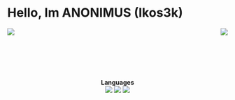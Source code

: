 <!--SHITCODE -->
# Hello, Im ANONIMUS (Ikos3k)

<img align="left" src="https://github-readme-stats.vercel.app/api/?username=Ikos3k&show_icons=true&include_all_commits&theme=midnight-purple" />
<img align="right" src="https://github-readme-stats.vercel.app/api/top-langs/?username=Ikos3k&langs_count=8&icon_color=eb5a50&theme=dark&title_color=9919e3" />
<br>
<br>
<br>
<br>
<br>
<br>

<p align="center">
  <b>Languages</b><br>
  <img src="https://img.shields.io/badge/java-blueviolet.svg?&style=for-the-badge&logo=java&logoColor=000000"/>
  <img src="https://img.shields.io/badge/kotlin-blueviolet.svg?&style=for-the-badge&logo=kotlin&logoColor=000000"/>
  <img src="https://img.shields.io/badge/python-blueviolet.svg?&style=for-the-badge&logo=python&logoColor=000000"/>
</p>
<!--SHITCODE -->
